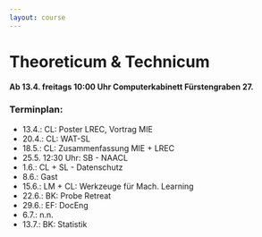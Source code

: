 ```yaml
---
layout: course
---
```


# Theoreticum & Technicum

**Ab 13.4. freitags 10:00 Uhr Computerkabinett Fürstengraben 27.**

### Terminplan:
* 13.4.: CL: Poster LREC, Vortrag MIE
* 20.4.: CL: WAT-SL
* 18.5.: CL: Zusammenfassung MIE + LREC
* 25.5. 12:30 Uhr: SB - NAACL
* 1.6.: CL + SL - Datenschutz
* 8.6.: Gast
* 15.6.: LM + CL: Werkzeuge für Mach. Learning
* 22.6.: BK: Probe Retreat
* 29.6.: EF: DocEng
* 6.7.: n.n.
* 13.7.: BK: Statistik
